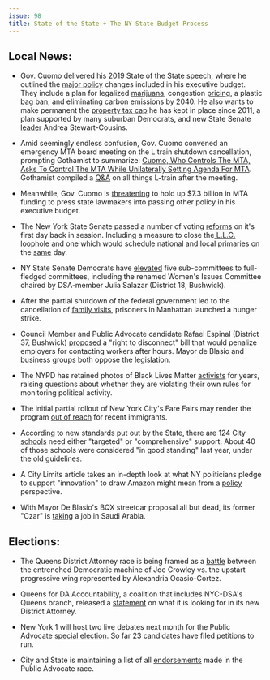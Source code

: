 ```yaml
---
issue: 98
title: State of the State + The NY State Budget Process
---
```


## Local News:

-   Gov. Cuomo delivered his 2019 State of the State speech, where he outlined the [major policy](https://www.nytimes.com/2019/01/15/nyregion/cuomo-state-address.html) changes included in his executive budget. They include a plan for legalized [marijuana](https://www.marijuanamoment.net/new-york-gov-cuomo-releases-marijuana-legalization-details/), congestion [pricing](https://grist.org/article/one-more-reason-not-to-drive-in-new-york-that-could-also-save-the-planet/), a plastic [bag ban](https://www.newyorkupstate.com/news/2019/01/gov-cuomo-plans-to-ban-plastic-bags-expand-bottle-bill.html), and eliminating carbon emissions by 2040. He also wants to make permanent the [property tax cap](https://www.recordonline.com/news/20190115/governor-wants-permanent-cap-on-property-taxes) he has kept in place since 2011, a plan supported by many suburban Democrats, and new State Senate [leader](https://www.wgrz.com/article/news/local/new-york/new-senate-leader-make-property-tax-cap-permanent/71-ea10a3bd-255c-4d96-add4-a59aa99843dd) Andrea Stewart-Cousins.

-   Amid seemingly endless confusion, Gov. Cuomo convened an emergency MTA board meeting on the L train shutdown cancellation, prompting Gothamist to summarize: [Cuomo, Who Controls The MTA, Asks To Control The MTA While Unilaterally Setting Agenda For MTA](http://gothamist.com/2019/01/14/mta_emergency_meeting_cuomo.php). Gothamist compiled a [Q&A](http://gothamist.com/2019/01/16/l_train_shutdown_questions.php) on all things L-train after the meeting.

-   Meanwhile, Gov. Cuomo is [threatening](https://www.nydailynews.com/new-york/ny-metro-cuomo-mta-congestion-pricing-20190116-story.html) to hold up $7.3 billion in MTA funding to press state lawmakers into passing other policy in his executive budget.

-   The New York State Senate passed a number of voting [reforms](https://www.nytimes.com/2019/01/14/nyregion/democrat-ny-albany-control.html?mc_cid=fcb1984e9d&mc_eid=1a9d72cbc4) on it's first day back in session. Including a measure to close the[ L.L.C. loophole](https://citylimits.org/2019/01/15/senate-vote-gives-state-a-chance-to-close-llc-campaign-finance-loophole/) and one which would schedule national and local primaries on the [same](https://www.nytimes.com/2018/06/25/nyregion/new-york-primary-congress-state-federal.html?module=inline) day.

-   NY State Senate Democrats have [elevated](https://www.cityandstateny.com/articles/politics/new-york-state/no-more-subcommittees-state-senate.html) five sub-committees to full-fledged committees, including the renamed Women's Issues Committee chaired by DSA-member Julia Salazar (District 18, Bushwick).

-   After the partial shutdown of the federal government led to the cancellation of [family visits](https://www.democracynow.org/2019/1/15/headlines/nyc_prisoners_go_on_hunger_strike_feel_effect_of_govt_shutdown), prisoners in Manhattan launched a hunger strike.

-   Council Member and Public Advocate candidate Rafael Espinal (District 37, Bushwick) [proposed](https://www.amny.com/news/right-to-disconnect-bill-1.26064767) a "right to disconnect" bill that would penalize employers for contacting workers after hours. Mayor de Blasio and business groups both oppose the legislation.

-   The NYPD has retained photos of Black Lives Matter [activists](https://theappeal.org/years-after-protests-nypd-retains-photos-of-black-lives-matter-activists/) for years, raising questions about whether they are violating their own rules for monitoring political activity.

-   The initial partial rollout of New York City's Fare Fairs may render the program [out of reach](https://bushwickdaily.com/bushwick/categories/news/5800-immigrants-and-majority-of-low-income-new-yorkers-left-out-of-fair-fares-program) for recent immigrants.

-   According to new standards put out by the State, there are 124 City [schools](https://www.chalkbeat.org/posts/ny/2019/01/17/struggling-schools-nyc-essa/) need either "targeted" or "comprehensive" support. About 40 of those schools were considered "in good standing" last year, under the old guidelines.

-   A City Limits article takes an in-depth look at what NY politicians pledge to support "innovation" to draw Amazon might mean from a [policy](https://citylimits.org/2019/01/18/new-york-city-isnt-just-getting-amazons-jobs-its-also-welcoming-its-political-agenda/) perspective.

-   With Mayor De Blasio's BQX streetcar proposal all but dead, its former "Czar" is [taking](https://www.politico.com/states/new-york/city-hall/story/2019/01/11/stymied-in-nyc-former-bqx-czar-pursues-grander-plans-in-saudi-arabia-787043) a job in Saudi Arabia.

## Elections:

-   The Queens District Attorney race is being framed as a [battle](https://queenscountypolitics.com/2019/01/15/queens-da-race-could-be-ocasio-cortez-crowley-proxy-battle/) between the entrenched Democratic machine of Joe Crowley vs. the upstart progressive wing represented by Alexandria Ocasio-Cortez.

-   Queens for DA Accountability, a coalition that includes NYC-DSA's Queens branch, released a [statement](http://www.gothamgazette.com/opinion/8194-community-demands-for-the-next-queens-district-attorney) on what it is looking for in its new District Attorney.

-   New York 1 will host two live debates next month for the Public Advocate [special election](https://www.ny1.com/nyc/all-boroughs/politics/2019/01/17/ny1-to-host-2-live-debates-in-special-election-race-for-public-advocate-new-york-city). So far 23 candidates have filed petitions to run.

-   City and State is maintaining a list of all [endorsements](https://www.cityandstateny.com/articles/politics/campaigns-elections/new-york-city-public-advocate-endorsements.html) made in the Public Advocate race.
